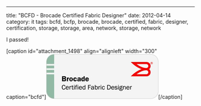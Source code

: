 ---
title: "BCFD - Brocade Certified Fabric Designer"
date: 2012-04-14
category: it
tags: bcfd, bcfp, brocade, brocade, certified, fabric, designer, certification, storage, storage, area, network, storage, network

I passed!

\[caption id="attachment\_1498" align="alignleft" width="300" caption="bcfd"\][![bcfd](images/bro_edu3_cert_fab_des_rgb-300x120.jpg "bcfd")](https://www.certmetrics.com/brocade/public/transcript.aspx?transcript=8XRF1FE12MR41GC4 "on certmetrics.com")\[/caption\]
